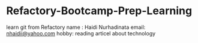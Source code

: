 # Refactory-Bootcamp-Prep-Learning
learn git from Refactory
name : Haidi Nurhadinata
email: nhaidii@yahoo.com
hobby: reading articel about technology
